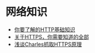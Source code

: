 # 网络知识

* [你要了解的HTTP基础知识](blog/http/你要了解的HTTP基础知识.md)
* [关于HTTPS，你需要知道的全部](blog/http/关于HTTPS，你需要知道的全部.md)
* [浅谈Charles抓取HTTPS原理](blog/http/浅谈Charles抓取HTTPS原理.md)

